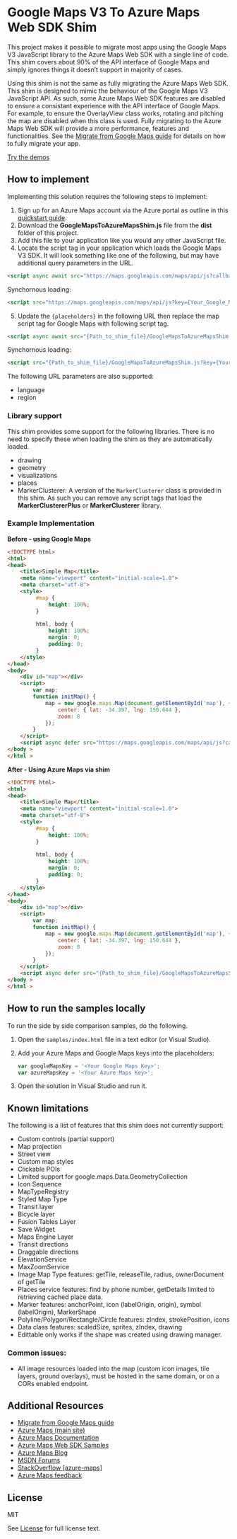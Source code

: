 ﻿
# Google Maps V3 To Azure Maps Web SDK Shim

This project makes it possible to migrate most apps using the Google Maps V3 JavaScript library to the Azure Maps Web SDK with a single line of code. This shim covers about 90% of the API interface of Google Maps and simply ignores things it doesn’t support in majority of cases. 

Using this shim is not the same as fully migrating the Azure Maps Web SDK. This shim is designed to mimic the behaviour of the Google Maps V3 JavaScript API. 
As such, some Azure Maps Web SDK features are disabled to ensure a consistant experience with the API interface of Google Maps. 
For example, to ensure the OverlayView class works, rotating and pitching the map are disabled when this class is used. 
Fully migrating to the Azure Maps Web SDK will provide a more performance, features and functionalities.
See the [Migrate from Google Maps guide](https://docs.microsoft.com/en-us/azure/azure-maps/migrate-from-google-maps) for details on how to fully migrate your app.

[Try the demos](https://rbrundritt.azurewebsites.net/demos/GoogleMapsShim/samples/)

## How to implement

Implementing this solution requires the following steps to implement:

1. Sign up for an Azure Maps account via the Azure portal as outline in this [quickstart guide](https://docs.microsoft.com/en-us/azure/azure-maps/quick-demo-map-app).
2. Download the **GoogleMapsToAzureMapsShim.js** file from the **dist** folder of this project.
3. Add this file to your application like you would any other JavaScript file. 
4. Locate the script tag in your application which loads the Google Maps V3 SDK. It will look something like one of the following, but may have additional query parameters in the URL.  

```html
<script async await src="https://maps.googleapis.com/maps/api/js?callback=initMap&key={Your_Google_Maps_Key}"></script>
```

Synchornous loading:

```html
<script src="https://maps.googleapis.com/maps/api/js?key={Your_Google_Maps_Key}"></script>
```

5. Update the `{placeholders}` in the following URL then replace the map script tag for Google Maps with following script tag. 

```html
<script async await src="{Path_to_shim_file}/GoogleMapsToAzureMapsShim.js?key={Your_Azure_Maps_Key}"></script>
```

Synchornous loading:

```html
<script src="{Path_to_shim_file}/GoogleMapsToAzureMapsShim.js?key={Your_Azure_Maps_Key}"></script>
```

The following URL parameters are also supported:

- language
- region

### Library support

This shim provides some support for the following libraries. There is no need to specify these when loading the shim as they are automatically loaded.

- drawing
- geometry
- visualizations
- places
- MarkerClusterer: A version of the `MarkerClusterer` class is provided in this shim. As such you can remove any script tags that load the **MarkerClustererPlus** or **MarkerClusterer** library.

### Example Implementation

**Before - using Google Maps**

```html
<!DOCTYPE html>
<html>
<head>
    <title>Simple Map</title>
    <meta name="viewport" content="initial-scale=1.0">
    <meta charset="utf-8">
    <style>
         #map {
             height: 100%;
         }
         
         html, body {
             height: 100%;
             margin: 0;
             padding: 0;
         }
    </style>
</head>
<body>
    <div id="map"></div>
    <script>
        var map;
        function initMap() {
            map = new google.maps.Map(document.getElementById('map'), {
                center: { lat: -34.397, lng: 150.644 },
                zoom: 8
            });
        }
    </script>
    <script async defer src="https://maps.googleapis.com/maps/api/js?callback=initMap&key={Your_Google_Maps_Key}"></script>
</body >
</html >
```

**After - Using Azure Maps via shim**

```html
<!DOCTYPE html>
<html>
<head>
    <title>Simple Map</title>
    <meta name="viewport" content="initial-scale=1.0">
    <meta charset="utf-8">
    <style>
         #map {
             height: 100%;
         }
         
         html, body {
             height: 100%;
             margin: 0;
             padding: 0;
         }
    </style>
</head>
<body>
    <div id="map"></div>
    <script>
        var map;
        function initMap() {
            map = new google.maps.Map(document.getElementById('map'), {
                center: { lat: -34.397, lng: 150.644 },
                zoom: 8
            });
        }
    </script>
    <script async defer src="{Path_to_shim_file}/GoogleMapsToAzureMapsShim.js?key={Your_Azure_Maps_Key}"></script>
</body >
</html >
```

## How to run the samples locally

To run the side by side comparison samples, do the following.

1. Open the `samples/index.html` file in a text editor (or Visual Studio). 
2. Add your Azure Maps and Google Maps keys into the placeholders:

	```javascript
	var googleMapsKey = '<Your Google Maps Key>';
    var azureMapsKey = '<Your Azure Maps Key>';
	```

3. Open the solution in Visual Studio and run it.

## Known limitations

The following is a list of features that this shim does not currently support:

- Custom controls (partial support)
- Map projection
- Street view
- Custom map styles
- Clickable POIs
- Limited support for google.maps.Data.GeometryCollection
- Icon Sequence
- MapTypeRegistry
- Styled Map Type
- Transit layer
- Bicycle layer
- Fusion Tables Layer
- Save Widget
- Maps Engine Layer
- Transit directions
- Draggable directions
- ElevationService
- MaxZoomService
- Image Map Type features: getTile, releaseTile, radius, ownerDocument of getTile
- Places service features: find by phone number, getDetails limited to retrieving cached place data.
- Marker features: anchorPoint, icon (labelOrigin, origin), symbol (labelOrigin), MarkerShape
- Polyline/Polygon/Rectangle/Circle features: zIndex, strokePosition, icons
- Data class features: scaledSize, sprites, zIndex, drawing
- Edittable only works if the shape was created using drawing manager.

### Common issues: 

- All image resources loaded into the map (custom icon images, tile layers, ground overlays), must be hosted in the same domain, or on a CORs enabled endpoint.

## Additional Resources

* [Migrate from Google Maps guide](https://docs.microsoft.com/en-us/azure/azure-maps/migrate-from-google-maps)
* [Azure Maps (main site)](https://azure.com/maps)
* [Azure Maps Documentation](https://docs.microsoft.com/azure/azure-maps/index)
* [Azure Maps Web SDK Samples](https://github.com/Azure-Samples/AzureMapsCodeSamples)
* [Azure Maps Blog](https://azure.microsoft.com/blog/topics/azure-maps/)
* [MSDN Forums](https://social.msdn.microsoft.com/Forums/en-US/home?forum=azurelbs)
* [StackOverflow [azure-maps]](https://stackoverflow.com/questions/tagged/azure-maps)
* [Azure Maps feedback](https://feedback.azure.com/forums/909172-azure-maps)

## License

MIT
 
See [License](LICENSE) for full license text.
